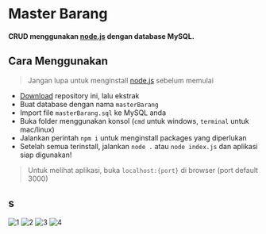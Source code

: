 # Master Barang
#### CRUD menggunakan [node.js](https://nodejs.org/en/) dengan database **MySQL**.

## Cara Menggunakan
> Jangan lupa untuk menginstall [node.js](https://nodejs.org/en/) sebelum memulai

- [Download](https://github.com/shidoitsuka/masterBarang/archive/master.zip) repository ini, lalu ekstrak
- Buat database dengan nama `masterBarang`
- Import file `masterBarang.sql` ke MySQL anda
- Buka folder menggunakan konsol (`cmd` untuk windows, `terminal` untuk mac/linux)
- Jalankan perintah `npm i` untuk menginstall packages yang diperlukan
- Setelah semua terinstall, jalankan `node .` atau `node index.js` dan aplikasi siap digunakan!

> Untuk melihat aplikasi, buka `localhost:{port}` di browser (port default 3000)

## s
![1](https://i.ibb.co/ThgqGdR/image.png)
![2](https://i.ibb.co/c6xKQYc/image.png)
![3](https://i.ibb.co/NC2LFMw/image.png)
![4](https://i.ibb.co/6P9G094/image.png)

